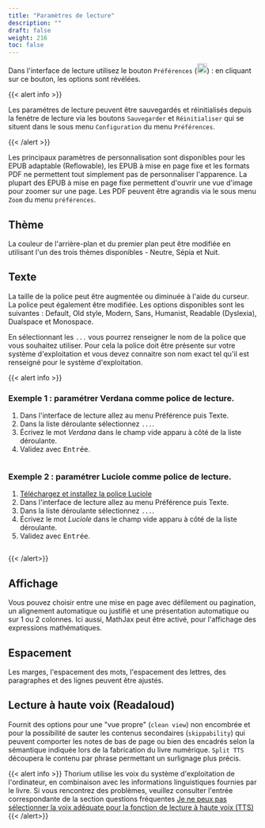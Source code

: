 ```yaml
---
title: "Paramètres de lecture"
description: ""
draft: false
weight: 216
toc: false
---
```

Dans l'interface de lecture utilisez le bouton `Préférences` 
(<img class="icons" src="/images/icons/font-size.svg" alt="" width="20px"/>)
: en cliquant sur ce bouton, les options sont révélées.

{{< alert info >}}

Les paramétres de lecture peuvent être sauvegardés et réinitialisés depuis la fenétre de lecture via les boutons `Sauvegarder` et `Réinitialiser` qui se situent dans le sous menu `Configuration` du menu `Préférences`.

{{< /alert >}}

Les principaux paramètres de personnalisation sont disponibles pour les EPUB adaptable (Reflowable), les EPUB à mise en page fixe et les formats PDF ne permettent tout simplement pas de personnaliser l'apparence. La plupart des EPUB à mise en page fixe permettent d'ouvrir une vue d'image pour zoomer sur une page. Les PDF peuvent être agrandis via le sous menu `Zoom` du menu `préférences`.
## Thème
La couleur de l'arrière-plan et du premier plan peut être modifiée en utilisant 
l'un des trois thèmes disponibles - Neutre, Sépia et Nuit.
        
## Texte 
La taille de la police peut être augmentée ou diminuée à l'aide du curseur. 
La police peut également être modifiée. Les options disponibles sont les suivantes
 : Default, Old style, Modern, Sans, Humanist, Readable (Dyslexia), 
 Dualspace et Monospace.

En sélectionnant les `...` vous pourrez renseigner le nom de la police que 
vous souhaitez utiliser. Pour cela la police doit être présente sur votre système 
d'exploitation et vous devez connaitre son nom exact tel qu'il est renseigné pour 
le système d'exploitation. 

{{< alert info >}}


### Exemple 1 : paramétrer Verdana comme police de lecture.
1. Dans l'interface de lecture allez au menu Préférence puis Texte. 
2. Dans la liste déroulante sélectionnez `...`.
3. Écrivez le mot *Verdana* dans le champ vide apparu à côté de la liste déroulante. 
4. Validez avec <kbd>Entrée</kbd>.

<img class="icons" src="/images/local-fr/thorium-verdana.png" alt=""/>




### Exemple 2 : paramétrer Luciole comme police de lecture.

1. [Téléchargez et installez la police Luciole](https://www.luciole-vision.com/Fichiers/Luciole-Regular.ttf)
2. Dans l'interface de lecture allez au menu Préférence puis Texte. 
3. Dans la liste déroulante sélectionnez `...`.
4. Écrivez le mot *Luciole* dans le champ vide apparu à côté de la liste déroulante. 
5. Validez avec <kbd>Entrée</kbd>.



<img class="icons" src="/images/local-fr/thorium-luciole.png" alt=""/>



{{< /alert>}}

## Affichage 
Vous pouvez choisir entre une mise en page avec défilement ou pagination, 
un alignement automatique ou justifié et une présentation automatique ou 
sur 1 ou 2 colonnes. Ici aussi, MathJax peut être activé, pour l'affichage 
des expressions mathématiques.

## Espacement
Les marges, l'espacement des mots, l'espacement des lettres, des paragraphes 
et des lignes peuvent être ajustés.

## Lecture à haute voix (Readaloud)
Fournit des options pour une "vue propre" (`clean view`) non encombrée et pour 
la possibilité de sauter les contenus secondaires (`skippability`) qui peuvent 
comporter les notes de bas de page ou bien des encadrés selon la sémantique 
indiquée lors de la fabrication du livre numérique.
`Split TTS` découpera le contenu par phrase permettant un surlignage plus précis.

{{< alert info >}}
Thorium utilise les voix du système d'exploitation de l'ordinateur, en combinaison avec les informations linguistiques fournies par le livre. Si vous rencontrez des problèmes, veuillez consulter l'entrée correspondante de la section questions fréquentes [Je ne peux pas sélectionner la voix adéquate pour la fonction de lecture à haute voix (TTS)](../400_ressources/430_faq#TTSvoicesFR)
{{< /alert>}}